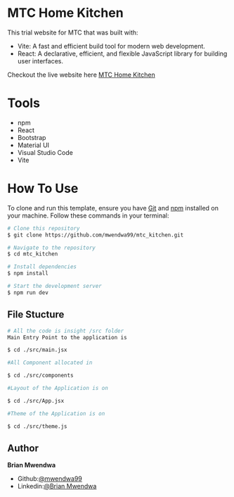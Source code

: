 # MTC Home Kitchen

This trial website for MTC that was built with:
* Vite: A fast and efficient build tool for modern web development.
* React: A declarative, efficient, and flexible JavaScript library for building user interfaces.

Checkout the live website here [MTC Home Kitchen](https://mtc-home-kitchen.netlify.app/)

# Tools
- npm
- React
- Bootstrap
- Material UI
- Visual Studio Code
- Vite

# How To Use

To clone and run this template, ensure you have [Git](https://git-scm.com) and [npm](https://nodejs.org/en/) installed on your machine. Follow these commands in your terminal:
```bash
# Clone this repository
$ git clone https://github.com/mwendwa99/mtc_kitchen.git

# Navigate to the repository
$ cd mtc_kitchen

# Install dependencies
$ npm install

# Start the development server
$ npm run dev
```

## File Stucture

```bash
# All the code is insight /src folder
Main Entry Point to the application is

$ cd ./src/main.jsx

#All Component allocated in

$ cd ./src/components

#Layout of the Application is on

$ cd ./src/App.jsx

#Theme of the Application is on

$ cd ./src/theme.js

```

## Author

**Brian Mwendwa**

- Github:[@mwendwa99](https://github.com/mwendwa99)
- Linkedin:[@Brian Mwendwa](https://www.linkedin.com/in/brian-mwendwa-25326a173/)
